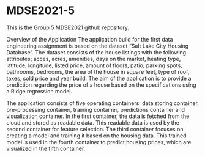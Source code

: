 # MDSE2021-5
This is the Group 5 MDSE2021 github repository.

Overview of the Application
The application build for the first data engineering assignment is based on the dataset “Salt Lake City Housing Database”. The dataset consists of the house listings with the following attributes; acces, acres, amenities, days on the market, heating type, latitude, longitude, listed price, amount of floors, patio, parking spots, bathrooms, bedrooms, the area of the house in square feet, type of roof, taxes, sold price and year build. The aim of the application is to provide a prediction regarding the price of a house based on the specifications using a Ridge regression model.

The application consists of five operating containers: data storing container, pre-processing container, training container, predictions container and visualization container. In the first container, the data is fetched from the cloud and stored as readable data. This readable data is used by the second container for feature selection. The third container focuses on creating a model and training it based on the housing data. This trained model is used in the fourth container to predict housing prices, which are visualized in the fifth container. 
